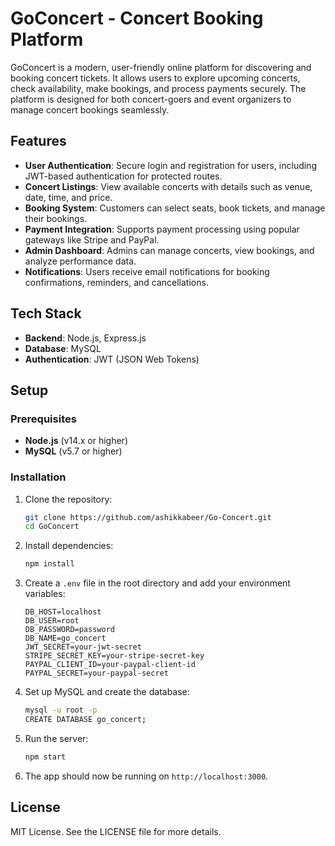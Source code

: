# GoConcert - Concert Booking Platform

GoConcert is a modern, user-friendly online platform for discovering and booking concert tickets. It allows users to explore upcoming concerts, check availability, make bookings, and process payments securely. The platform is designed for both concert-goers and event organizers to manage concert bookings seamlessly.

## Features

- **User Authentication**: Secure login and registration for users, including JWT-based authentication for protected routes.
- **Concert Listings**: View available concerts with details such as venue, date, time, and price.
- **Booking System**: Customers can select seats, book tickets, and manage their bookings.
- **Payment Integration**: Supports payment processing using popular gateways like Stripe and PayPal.
- **Admin Dashboard**: Admins can manage concerts, view bookings, and analyze performance data.
- **Notifications**: Users receive email notifications for booking confirmations, reminders, and cancellations.

## Tech Stack

- **Backend**: Node.js, Express.js
- **Database**: MySQL
- **Authentication**: JWT (JSON Web Tokens)

## Setup

### Prerequisites

- **Node.js** (v14.x or higher)
- **MySQL** (v5.7 or higher)

### Installation

1. Clone the repository:

    ```bash
    git clone https://github.com/ashikkabeer/Go-Concert.git
    cd GoConcert
    ```

2. Install dependencies:

    ```bash
    npm install
    ```

3. Create a `.env` file in the root directory and add your environment variables:

    ```env
    DB_HOST=localhost
    DB_USER=root
    DB_PASSWORD=password
    DB_NAME=go_concert
    JWT_SECRET=your-jwt-secret
    STRIPE_SECRET_KEY=your-stripe-secret-key
    PAYPAL_CLIENT_ID=your-paypal-client-id
    PAYPAL_SECRET=your-paypal-secret
    ```

4. Set up MySQL and create the database:

    ```bash
    mysql -u root -p
    CREATE DATABASE go_concert;
    ```

5. Run the server:

    ```bash
    npm start
    ```

6. The app should now be running on `http://localhost:3000`.

## License

MIT License. See the LICENSE file for more details.
